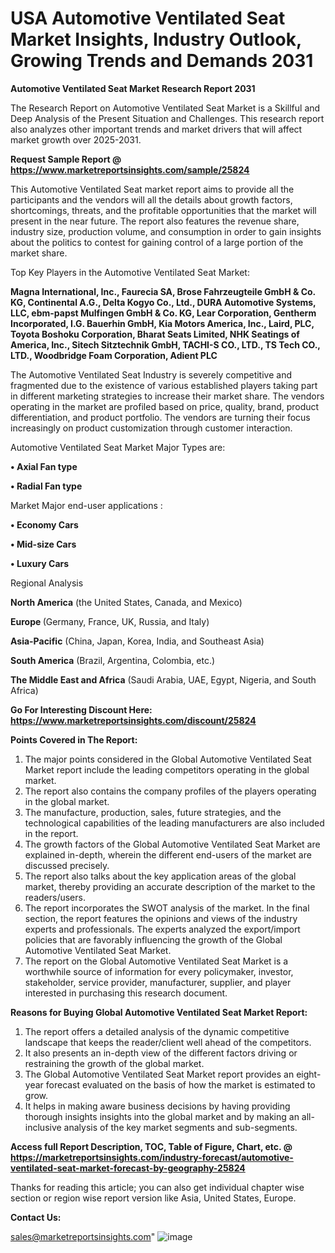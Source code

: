 # USA Automotive Ventilated Seat Market Insights, Industry Outlook, Growing Trends and Demands 2031

<strong>Automotive Ventilated Seat Market Research Report 2031</strong>

The Research Report on Automotive Ventilated Seat Market is a Skillful and Deep Analysis of the Present Situation and Challenges. This research report also analyzes other important trends and market drivers that will affect market growth over 2025-2031.

<strong>Request Sample Report @ <a href=https://www.marketreportsinsights.com/sample/25824>https://www.marketreportsinsights.com/sample/25824</a></strong>

This Automotive Ventilated Seat market report aims to provide all the participants and the vendors will all the details about growth factors, shortcomings, threats, and the profitable opportunities that the market will present in the near future. The report also features the revenue share, industry size, production volume, and consumption in order to gain insights about the politics to contest for gaining control of a large portion of the market share.

Top Key Players in the Automotive Ventilated Seat Market:

<strong>Magna International, Inc., Faurecia SA, Brose Fahrzeugteile GmbH & Co. KG, Continental A.G., Delta Kogyo Co., Ltd., DURA Automotive Systems, LLC, ebm-papst Mulfingen GmbH & Co. KG, Lear Corporation, Gentherm Incorporated, I.G. Bauerhin GmbH, Kia Motors America, Inc., Laird, PLC, Toyota Boshoku Corporation, Bharat Seats Limited, NHK Seatings of America, Inc., Sitech Sitztechnik GmbH, TACHI-S CO., LTD., TS Tech CO., LTD., Woodbridge Foam Corporation, Adient PLC</strong>

The Automotive Ventilated Seat Industry is severely competitive and fragmented due to the existence of various established players taking part in different marketing strategies to increase their market share. The vendors operating in the market are profiled based on price, quality, brand, product differentiation, and product portfolio. The vendors are turning their focus increasingly on product customization through customer interaction.

Automotive Ventilated Seat Market Major Types are:

<strong>• Axial Fan type

• Radial Fan type</strong>

Market Major end-user applications :

<strong>• Economy Cars

• Mid-size Cars

• Luxury Cars</strong>

Regional Analysis

</u><strong><b>North America</b></strong> (the United States, Canada, and Mexico)

<strong><b>Europe </b></strong>(Germany, France, UK, Russia, and Italy)

<strong><b>Asia-Pacific</b></strong> (China, Japan, Korea, India, and Southeast Asia)

<strong><b>South America</b></strong> (Brazil, Argentina, Colombia, etc.)

<strong><b>The Middle East and Africa</b></strong> (Saudi Arabia, UAE, Egypt, Nigeria, and South Africa)

<strong>Go For Interesting Discount Here: <a href=https://www.marketreportsinsights.com/discount/25824>https://www.marketreportsinsights.com/discount/25824</a></strong>

<strong>Points Covered in The Report:</strong>
<ol>
  <li>The major points considered in the Global Automotive Ventilated Seat Market report include the leading competitors operating in the global market.</li>
  <li>The report also contains the company profiles of the players operating in the global market.</li>
  <li>The manufacture, production, sales, future strategies, and the technological capabilities of the leading manufacturers are also included in the report.</li>
  <li>The growth factors of the Global Automotive Ventilated Seat Market are explained in-depth, wherein the different end-users of the market are discussed precisely.</li>
  <li>The report also talks about the key application areas of the global market, thereby providing an accurate description of the market to the readers/users.</li>
  <li>The report incorporates the SWOT analysis of the market. In the final section, the report features the opinions and views of the industry experts and professionals. The experts analyzed the export/import policies that are favorably influencing the growth of the Global Automotive Ventilated Seat Market.</li>
  <li>The report on the Global Automotive Ventilated Seat Market is a worthwhile source of information for every policymaker, investor, stakeholder, service provider, manufacturer, supplier, and player interested in purchasing this research document.</li>
</ol>
<strong>Reasons for Buying Global Automotive Ventilated Seat Market Report:</strong>

<ol>
  <li>The report offers a detailed analysis of the dynamic competitive landscape that keeps the reader/client well ahead of the competitors.</li>
  <li>It also presents an in-depth view of the different factors driving or restraining the growth of the global market.</li>
  <li>The Global Automotive Ventilated Seat Market report provides an eight-year forecast evaluated on the basis of how the market is estimated to grow.</li>
  <li>It helps in making aware business decisions by having providing thorough insights insights into the global market and by making an all-inclusive analysis of the key market segments and sub-segments.</li>
</ol>
<strong>Access full Report Description, TOC, Table of Figure, Chart, etc. @ <a href=https://marketreportsinsights.com/industry-forecast/automotive-ventilated-seat-market-forecast-by-geography-25824>https://marketreportsinsights.com/industry-forecast/automotive-ventilated-seat-market-forecast-by-geography-25824</a></strong>


Thanks for reading this article; you can also get individual chapter wise section or region wise report version like Asia, United States, Europe.

<strong>Contact Us:</strong>

sales@marketreportsinsights.com"
![image](https://github.com/user-attachments/assets/94e2c269-0811-4689-b076-8cfaf8a8c6b7)
